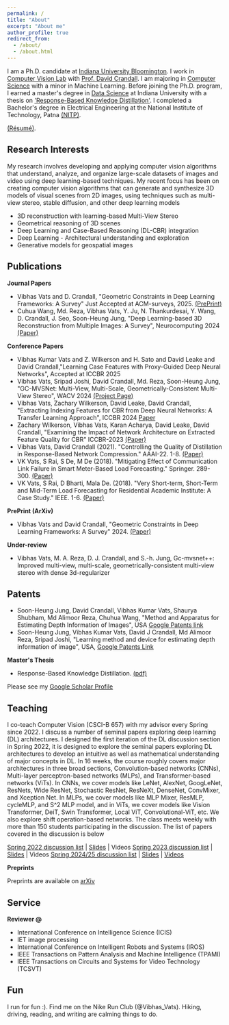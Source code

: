 ```yaml
---
permalink: /
title: "About"
excerpt: "About me"
author_profile: true
redirect_from: 
  - /about/
  - /about.html
---
```


I am a Ph.D. candidate at [Indiana University Bloomington](https://www.indiana.edu/). I work in [Computer Vision Lab](http://vision.soic.indiana.edu/) with [Prof. David Crandall](https://homes.luddy.indiana.edu/djcran/). I am majoring in [Computer Science](https://cs.indiana.edu/) with a minor in Machine Learning. Before joining the Ph.D. program, I earned a master's degree in [Data Science](https://datascience.indiana.edu/programs/residential/index.html) at Indiana University with a thesis on ['Response-Based Knowledge Distillation'](https://vkvats.github.io/files/Vkvats_master_thesis.pdf). I completed a Bachelor's degree in Electrical Engineering at the National Institute of Technology, Patna [(NITP)](http://www.nitp.ac.in/php/home.php). 

[(Résumé)](https://vkvats.github.io/files/VibhasVats-resume-public.pdf).  

Research Interests
------
My research involves developing and applying computer vision algorithms that understand, analyze, and organize large-scale datasets of images and video using deep learning-based techniques. My recent focus has been on creating computer vision algorithms that can generate and synthesize 3D models of visual scenes from 2D images, using techniques such as multi-view stereo, stable diffusion, and other deep learning models

* 3D reconstruction with learning-based Multi-View Stereo
* Geometrical reasoning of 3D scenes
* Deep Learning and Case-Based Reasoning (DL-CBR) integration
* Deep Learning - Architectural understanding and exploration
* Generative models for geospatial images

Publications
------
**Journal Papers**

* Vibhas Vats and D. Crandall, "Geometric Constraints in Deep Learning Frameworks: A Survey" Just Accepted at ACM-surveys, 2025. [(PrePrint)](https://arxiv.org/abs/2403.12431)
* Cuhua Wang, Md. Reza, Vibhas Vats, Y. Ju, N. Thankurdesai, Y. Wang, D. Crandall, J. Seo, Soon-Heung Jung, "Deep Learning-based 3D Reconstruction from Multiple Images: A Survey", Neurocomputing 2024 [(Paper)](https://www.sciencedirect.com/science/article/abs/pii/S0925231224007896)

**Conference Papers**

* Vibhas Kumar Vats and Z. Wilkerson and H. Sato and David Leake  and David Crandall,"Learning Case Features with Proxy-Guided Deep Neural Networks", Accepted at ICCBR 2025 
* Vibhas Vats, Sripad Joshi, David Crandall, Md. Reza, Soon-Heung Jung, "GC-MVSNet: Multi-View, Multi-Scale, Geometrically-Consistent Multi-View Stereo", WACV 2024 [(Project Page)](https://vkvats.github.io/GCMVSNet-page/)
* Vibhas Vats, Zachary Wilkerson, David Leake, David Crandall, "Extracting Indexing Features for CBR from Deep Neural Networks: A Transfer Learning Approach", ICCBR 2024 [Paper](https://vision.soic.indiana.edu/papers/examining2023iccbr.pdf)
* Zachary Wilkerson, Vibhas Vats, Karan Acharya, David Leake, David Crandall, "Examining the Impact of Network Architecture on Extracted Feature Quality for CBR" ICCBR-2023 [(Paper)](http://vision.soic.indiana.edu/papers/examining2023iccbr.pdf)
* Vibhas Vats, David Crandall (2021). "Controlling the Quality of Distillation in Response-Based Network Compression." AAAI-22. 1-8. [(Paper)](https://arxiv.org/abs/2112.10047)
* VK Vats, S Rai, S De, M De (2018). "Mitigating Effect of Communication Link Failure in Smart Meter-Based Load Forecasting." Springer. 289-300. [(Paper)](https://vkvats.github.io/publication/mitigating-springer-singapore-2018)
* VK Vats, S Rai, D Bharti, Mala De. (2018). "Very Short-term, Short-Term and Mid-Term Load Forecasting for Residential Academic Institute: A Case Study." IEEE. 1-6. [(Paper)](https://vkvats.github.io/files/paper1.pdf)

**PrePrint (ArXiv)**
* Vibhas Vats and David Crandall, "Geometric Constraints in Deep Learning Frameworks: A Survey" 2024. [(Paper)](https://arxiv.org/abs/2403.12431)


**Under-review**
* Vibhas Vats, M. A. Reza, D. J. Crandall, and S.-h. Jung, Gc-mvsnet++: Improved multi-view, multi-scale, geometrically-consistent multi-view stereo with dense 3d-regularizer

**Patents**
------
* Soon-Heung Jung, David Crandall, Vibhas Kumar Vats, Shaurya Shubham, Md Alimoor Reza, Chuhua Wang, "Method and Apparatus for Estimating Depth Information of Images", USA [Google Patents link](https://patents.google.com/patent/US20230326051A1/en)
* Soon-Heung Jung, Vibhas Kumar Vats, David J Crandall, Md Alimoor Reza, Sripad Joshi, "Learning method and device for estimating depth information of image", USA, [Google Patents Link](https://patents.google.com/patent/US20250061596A1/en)

**Master's Thesis**
* Response-Based Knowledge Distillation. [(pdf)](https://vkvats.github.io/files/Vkvats_master_thesis.pdf)

Please see my [Google Scholar Profile](https://scholar.google.com/citations?user=aRoPd9gAAAAJ&hl=en&authuser=5)


Teaching
------

I co-teach Computer Vision (CSCI-B 657) with my advisor every Spring since 2022. I discuss a number of seminal papers exploring deep learning (DL) architectures. I designed the first iteration of the DL discussion section in Spring 2022, it is designed to explore the seminal papers exploring DL architectures to develop an intuitive as well as mathematical understanding of major concepts in DL. In 16 weeks, the course roughly covers major architectures in three broad sections, Convolution-based networks (CNNs), Multi-layer perceptron-based networks (MLPs), and Transformer-based networks (ViTs). In CNNs, we cover models like LeNet, AlexNet, GoogLeNet, ResNets, Wide ResNet, Stochastic ResNet, ResNeXt, DenseNet, ConvMixer, and Xception Net. In MLPs, we cover models like MLP Mixer, ResMLP, cycleMLP, and S^2 MLP model, and in ViTs, we cover models like Vision Transformer, DeiT, Swin Transformer, Local ViT, Convolutional-ViT, etc. We also explore shift operation-based networks. The class meets weekly with more than 150 students participating in the discussion. The list of papers covered in the discussion is below  

[Spring 2022 discussion list](https://vkvats.github.io/files/B657-discussion-papers-Spring22.pdf) | [Slides](https://drive.google.com/drive/folders/1vEXb8_-DZn4HFVfo7bC_Q6CvqAJlRPCB?usp=sharing) | Videos
[Spring 2023 discussion list](https://vkvats.github.io/files/B657-Discussion-Spring23.pdf) | [Slides](https://drive.google.com/drive/folders/1NM3sf78nHQWDuvTeW9pzujgO4wAFmvrE?usp=sharing) | Videos
[Spring 2024/25 discussion list](https://vkvats.github.io/files/B657-Discussionpapers-Spring24.pdf) | [Slides](https://drive.google.com/drive/folders/1hPQx0gzOSjBbo-RJ1WNr5TegSNI1mOJI?usp=sharing) | [Videos]()

**Preprints**

Preprints are available on [arXiv](https://arxiv.org/a/vats_v_1.html)


Service
------

**Reviewer @**

* International Conference on Intelligence Science (ICIS)
* IET image processing
* International Conference on Intelligent Robots and Systems (IROS)
* IEEE Transactions on Pattern Analysis and Machine Intelligence (TPAMI)
* IEEE Transactions on Circuits and Systems for Video Technology (TCSVT)



Fun
------
I run for fun :). Find me on the Nike Run Club (@Vibhas_Vats). Hiking, driving, reading, and writing are calming things to do. 
